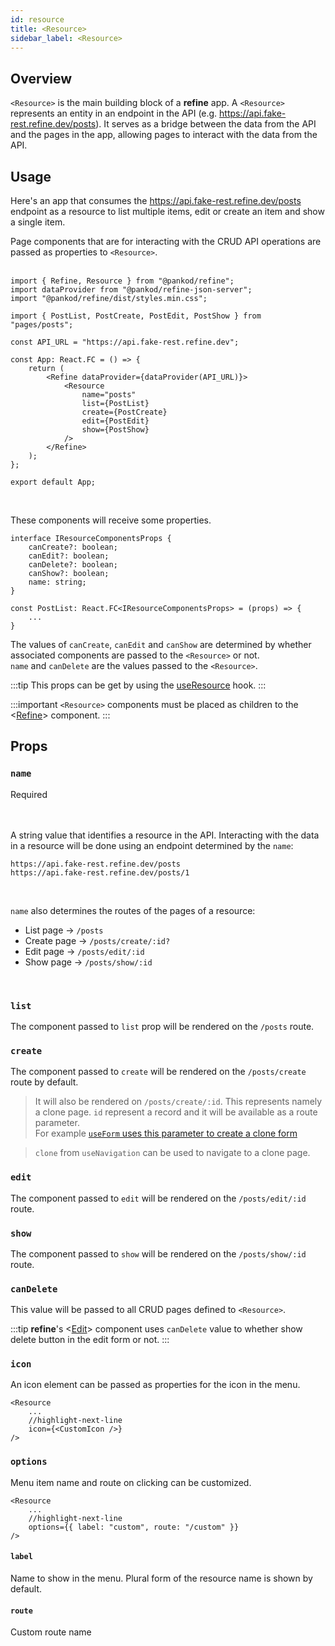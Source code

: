 ```yaml
---
id: resource
title: <Resource>
sidebar_label: <Resource>
---
```


## Overview

`<Resource>` is the main building block of a **refine** app. A `<Resource>` represents an entity in an endpoint in the API (e.g. https://api.fake-rest.refine.dev/posts). It serves as a bridge between the data from the API and the pages in the app, allowing pages to interact with the data from the API. 



## Usage
Here's an app that consumes the https://api.fake-rest.refine.dev/posts endpoint as a resource to list multiple items, edit or create an item and show a single item.
 
Page components that are for interacting with the CRUD API operations are passed as properties to `<Resource>`.  
 <br />

```tsx title="App.tsx"
import { Refine, Resource } from "@pankod/refine";
import dataProvider from "@pankod/refine-json-server";
import "@pankod/refine/dist/styles.min.css";

import { PostList, PostCreate, PostEdit, PostShow } from "pages/posts";

const API_URL = "https://api.fake-rest.refine.dev";

const App: React.FC = () => {
    return (
        <Refine dataProvider={dataProvider(API_URL)}>
            <Resource
                name="posts"
                list={PostList}
                create={PostCreate}
                edit={PostEdit}
                show={PostShow}
            />
        </Refine>
    );
};

export default App;
```



<br />

These components will receive some properties. 


```tsx title="PostList.tsx"
interface IResourceComponentsProps {
    canCreate?: boolean;
    canEdit?: boolean;
    canDelete?: boolean;
    canShow?: boolean;
    name: string;
}

const PostList: React.FC<IResourceComponentsProps> = (props) => {
    ...
}
```
The values of `canCreate`, `canEdit` and `canShow` are determined by whether associated components are passed to the `<Resource>` or not.  
`name` and `canDelete` are the values passed to the `<Resource>`.

:::tip
This props can be get by using the [useResource](api-references/hooks/resource/useResource.md) hook.
:::

:::important
`<Resource>` components must be placed as children to the <[Refine](api-references/components/refine-config.md)> component.
:::
## Props

### `name`
<div className="required">Required</div>
<br/>
<br/>

A string value that identifies a resource in the API. Interacting with the data in a resource will be done using an endpoint determined by the `name`:

```
https://api.fake-rest.refine.dev/posts  
https://api.fake-rest.refine.dev/posts/1
```

<br />

`name` also determines the routes of the pages of a resource:  
- List page -> `/posts`
- Create page -> `/posts/create/:id?`
- Edit page -> `/posts/edit/:id`
- Show page -> `/posts/show/:id`

<br />

### `list`

The component passed to `list` prop will be rendered on the `/posts` route.

### `create`

The component passed to `create` will be rendered on the `/posts/create` route by default.

> It will also be rendered on `/posts/create/:id`. This represents namely a clone page. `id` represent a record and it will be available as a route parameter.  
For example [`useForm` uses this parameter to create a clone form](/api-references/hooks/form/useForm.md#clone-mode)

> `clone` from `useNavigation` can be used to navigate to a clone page.

### `edit`

The component passed to `edit` will be rendered on the `/posts/edit/:id` route.

### `show`

The component passed to `show` will be rendered on the `/posts/show/:id` route.


### `canDelete`
This value will be passed to all CRUD pages defined to `<Resource>`.

:::tip
**refine**'s <[Edit](api-references/components/basic-views/edit.md)> component uses `canDelete` value to whether show delete button in the edit form or not.
:::

### `icon`

An icon element can be passed as properties for the icon in the menu.

```tsx
<Resource
    ...
    //highlight-next-line           
    icon={<CustomIcon />}
/>
```

### `options`

Menu item name and route on clicking can be customized.

```tsx
<Resource
    ...
    //highlight-next-line           
    options={{ label: "custom", route: "/custom" }}
/>
 ```

#### `label`

Name to show in the menu. Plural form of the resource name is shown by default.
#### `route`

Custom route name


